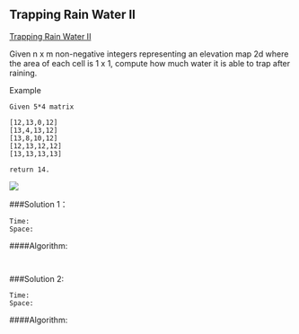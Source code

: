 ##  Trapping Rain Water II 
[Trapping Rain Water II](http://www.lintcode.com/en/problem/trapping-rain-water-ii/)

Given n x m non-negative integers representing an elevation map 2d where the area of each cell is 1 x 1, compute how much water it is able to trap after raining.

Example
```
Given 5*4 matrix

[12,13,0,12]
[13,4,13,12]
[13,8,10,12]
[12,13,12,12]
[13,13,13,13]

return 14.
```
![](http://www.lintcode.com/media/problem/trapping-rain-water-ii.jpg)

###Solution 1：
```
Time:  
Space: 

```

####Algorithm:


```java



```

###Solution 2: 

```
Time:  
Space: 
```
####Algorithm:


```java



```